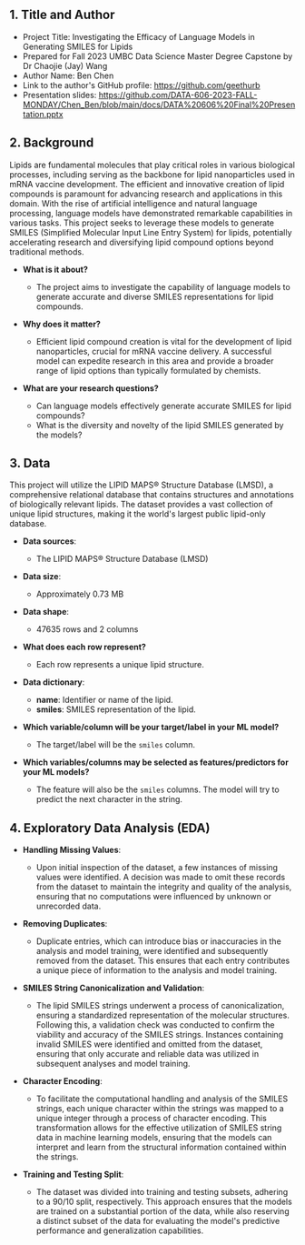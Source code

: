 ## 1. Title and Author

- Project Title: Investigating the Efficacy of Language Models in Generating SMILES for Lipids
- Prepared for Fall 2023 UMBC Data Science Master Degree Capstone by Dr Chaojie (Jay) Wang
- Author Name: Ben Chen
- Link to the author's GitHub profile: https://github.com/geethurb
- Presentation slides: https://github.com/DATA-606-2023-FALL-MONDAY/Chen_Ben/blob/main/docs/DATA%20606%20Final%20Presentation.pptx

## 2. Background

Lipids are fundamental molecules that play critical roles in various biological processes, including serving as the backbone for lipid nanoparticles used in mRNA vaccine development. The efficient and innovative creation of lipid compounds is paramount for advancing research and applications in this domain. With the rise of artificial intelligence and natural language processing, language models have demonstrated remarkable capabilities in various tasks. This project seeks to leverage these models to generate SMILES (Simplified Molecular Input Line Entry System) for lipids, potentially accelerating research and diversifying lipid compound options beyond traditional methods.

- **What is it about?** 
  - The project aims to investigate the capability of language models to generate accurate and diverse SMILES representations for lipid compounds.
  
- **Why does it matter?** 
  - Efficient lipid compound creation is vital for the development of lipid nanoparticles, crucial for mRNA vaccine delivery. A successful model can expedite research in this area and provide a broader range of lipid options than typically formulated by chemists.
  
- **What are your research questions?**
  - Can language models effectively generate accurate SMILES for lipid compounds?
  - What is the diversity and novelty of the lipid SMILES generated by the models?

## 3. Data 

This project will utilize the LIPID MAPS® Structure Database (LMSD), a comprehensive relational database that contains structures and annotations of biologically relevant lipids. The dataset provides a vast collection of unique lipid structures, making it the world's largest public lipid-only database.

- **Data sources**: 
  - The LIPID MAPS® Structure Database (LMSD)
  
- **Data size**: 
  - Approximately 0.73 MB
  
- **Data shape**: 
  - 47635 rows and 2 columns
  
- **What does each row represent?** 
  - Each row represents a unique lipid structure.
  
- **Data dictionary**:
  - **name**: Identifier or name of the lipid.
  - **smiles**: SMILES representation of the lipid.
  
- **Which variable/column will be your target/label in your ML model?**
  - The target/label will be the `smiles` column.
  
- **Which variables/columns may be selected as features/predictors for your ML models?**
  - The feature will also be the `smiles` columns. The model will try to predict the next character in the string.

## 4. Exploratory Data Analysis (EDA)

- **Handling Missing Values**: 
  - Upon initial inspection of the dataset, a few instances of missing values were identified. A decision was made to omit these records from the dataset to maintain the integrity and quality of the analysis, ensuring that no computations were influenced by unknown or unrecorded data.
 
- **Removing Duplicates**:
  - Duplicate entries, which can introduce bias or inaccuracies in the analysis and model training, were identified and subsequently removed from the dataset. This ensures that each entry contributes a unique piece of information to the analysis and model training.

- **SMILES String Canonicalization and Validation**:
  - The lipid SMILES strings underwent a process of canonicalization, ensuring a standardized representation of the molecular structures. Following this, a validation check was conducted to confirm the viability and accuracy of the SMILES strings. Instances containing invalid SMILES were identified and omitted from the dataset, ensuring that only accurate and reliable data was utilized in subsequent analyses and model training.

- **Character Encoding**:
  - To facilitate the computational handling and analysis of the SMILES strings, each unique character within the strings was mapped to a unique integer through a process of character encoding. This transformation allows for the effective utilization of SMILES string data in machine learning models, ensuring that the models can interpret and learn from the structural information contained within the strings.

- **Training and Testing Split**:
  - The dataset was divided into training and testing subsets, adhering to a 90/10 split, respectively. This approach ensures that the models are trained on a substantial portion of the data, while also reserving a distinct subset of the data for evaluating the model's predictive performance and generalization capabilities.
